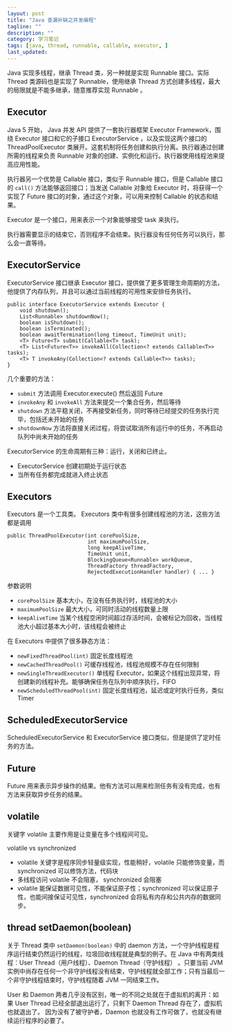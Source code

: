 ```yaml
---
layout: post
title: "Java 查漏补缺之并发编程"
tagline: ""
description: ""
category: 学习笔记
tags: [java, thread, runnable, callable, executor, ]
last_updated:
---
```


Java 实现多线程，继承 Thread 类，另一种就是实现 Runnable 接口。实际 Thread 类源码也是实现了 Runnable，使用继承 Thread 方式创建多线程，最大的局限就是不能多继承，随意推荐实现 Runnable 。

## Executor
Java 5 开始， Java 并发 API 提供了一套执行器框架 Executor Framework，围绕 Executor 接口和它的子接口 ExecutorService ，以及实现这两个接口的 ThreadPoolExecutor 类展开。这套机制将任务创建和执行分离。执行器通过创建所需的线程来负责 Runnable 对象的创建、实例化和运行。执行器使用线程池来提高应用性能。

执行器另一个优势是 Callable 接口，类似于 Runnable 接口，但是 Callable 接口的 `call()` 方法能够返回接口；当发送 Callable 对象给 Executor 时，将获得一个实现了 Future 接口的对象，通过这个对象，可以用来控制 Callable 的状态和结果。

Executor 是一个接口，用来表示一个对象能够接受 task 来执行。

执行器需要显示的结束它，否则程序不会结束。执行器没有任何任务可以执行，那么会一直等待。

## ExecutorService

ExecutorService 接口继承 Executor 接口，提供做了更多管理生命周期的方法，他提供了内存队列，并且可以通过当前线程的可用性来安排任务执行。

    public interface ExecutorService extends Executor {
        void shutdown();
        List<Runnable> shutdownNow();
        boolean isShutdown();
        boolean isTerminated();
        boolean awaitTermination(long timeout, TimeUnit unit);
        <T> Future<T> submit(Callable<T> task);
        <T> List<Future<T>> invokeAll(Collection<? extends Callable<T>> tasks);
        <T> T invokeAny(Collection<? extends Callable<T>> tasks);
    }

几个重要的方法：

- `submit` 方法调用 Executor.execute() 然后返回 Future
- `invokeAny` 和 `invokeAll` 方法来提交一个集合任务，然后等待
- `shutdown` 方法平稳关闭，不再接受新任务，同时等待已经提交的任务执行完毕，包括还未开始的任务
- `shutdownNow` 方法将直接关闭过程，将尝试取消所有运行中的任务，不再启动队列中尚未开始的任务

ExecutorService 的生命周期有三种：运行，关闭和已终止。

- ExecutorService 创建初期处于运行状态
- 当所有任务都完成就进入终止状态

## Executors
Executors 是一个工具类。 Executors 类中有很多创建线程池的方法，这些方法都是调用

    public ThreadPoolExecutor(int corePoolSize,
                              int maximumPoolSize,
                              long keepAliveTime,
                              TimeUnit unit,
                              BlockingQueue<Runnable> workQueue,
                              ThreadFactory threadFactory,
                              RejectedExecutionHandler handler) { ... }

参数说明

- `corePoolSize` 基本大小，在没有任务执行时，线程池的大小
- `maximumPoolSize` 最大大小，可同时活动的线程数量上限
- `keepAliveTime` 当某个线程空闲时间超过存活时间，会被标记为回收，当线程池大小超过基本大小时，该线程会被终止

在 Executors 中提供了很多静态方法：

- `newFixedThreadPool(int)` 固定长度线程池
- `newCachedThreadPool()` 可缓存线程池，线程池规模不存在任何限制
- `newSingleThreadExecutor()` 单线程 Executor，如果这个线程出现异常，将创建新的线程补充。能够确保任务在队列中顺序执行，FIFO
- `newScheduledThreadPool(int)` 固定长度线程池，延迟或定时执行任务，类似 Timer

## ScheduledExecutorService
ScheduledExecutorService 和 ExecutorService 接口类似，但是提供了定时任务的方法。

## Future
Future 用来表示异步操作的结果。他有方法可以用来检测任务有没有完成，也有方法来获取异步任务的结果。

## volatile
关键字 volatile 主要作用是让变量在多个线程间可见。

volatile vs synchronized

- volatile 关键字是程序同步轻量级实现，性能稍好，volatile 只能修饰变量，而 synchronized 可以修饰方法，代码块
- 多线程访问 volatile 不会阻塞， synchronized 会阻塞
- volatile 能保证数据可见性，不能保证原子性；synchronized 可以保证原子性，也能间接保证可见性，synchronized 会将私有内存和公共内存的数据同步。

## thread setDaemon(boolean)
关于 Thread 类中 `setDaemon(boolean)` 中的 daemon 方法，一个守护线程是程序运行结束仍然运行的线程，垃圾回收线程就是典型的例子。在 Java 中有两类线程：User Thread（用户线程）、Daemon Thread（守护线程） 。只要当前 JVM 实例中尚存在任何一个非守护线程没有结束，守护线程就全部工作；只有当最后一个非守护线程结束时，守护线程随着 JVM 一同结束工作。

User 和 Daemon 两者几乎没有区别，唯一的不同之处就在于虚拟机的离开：如果 User Thread 已经全部退出运行了，只剩下 Daemon Thread 存在了，虚拟机也就退出了。 因为没有了被守护者，Daemon 也就没有工作可做了，也就没有继续运行程序的必要了。


